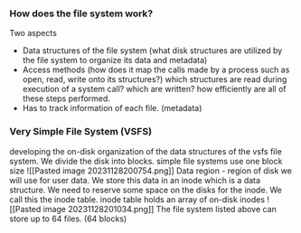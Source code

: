 
### How does the file system work?
Two aspects
- Data structures of the file system (what disk structures are utilized by the file system to organize its data and metadata)
- Access methods (how does it map the calls made by a process such as open, read, write onto its structures?) which structures are read during execution of a system call? which are written? how efficiently are all of these steps performed. 
- Has to track information of each file. (metadata)

### Very Simple File System (VSFS)
developing the on-disk organization of the data structures of the vsfs file system. We divide the disk into blocks. simple file systems use one block size
![[Pasted image 20231128200754.png]]
Data region - region of disk we will use for user data. 
We store this data in an inode which is a data structure. We need to reserve some space on the disks for the inode. We call this the inode table. inode table holds an array of on-disk inodes 
![[Pasted image 20231128201034.png]]
The file system listed above can store up to 64 files. (64 blocks)
